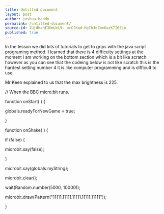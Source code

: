 ```yaml
---
title: Untitled document
layout: post
author: joshua.handy
permalink: /untitled-document/
source-id: 1UjdhahE3OmUnL9-_orCJKad-HgEhJoZov6azK7I6ZLo
published: true
---
```

In the lesson we did lots of tutorials to get to grips with the java script programing method. I learned that there is 4 difficulty settings at the moment i am working on the bottom section which is a bit like scratch however as you can see that the codeing below is not like scratch this is the hardest setting number 4 it is like computer programming and is difficult to use.

Mr Keen explained to us that the max brightness is 225.  

// When the BBC micro:bit runs.

function onStart(  ) {

 globals.readyForNewGame = true;

 

}

function onShake(  ) {

 if (false) {

  

  microbit.say(false);

  

 }

 

 microbit.say(globals.myString);

 microbit.clear();

 wait(Random.number(5000, 10000));

 microbit.draw(Pattern("11111.11111.11111.11111.11111"));

 

}

